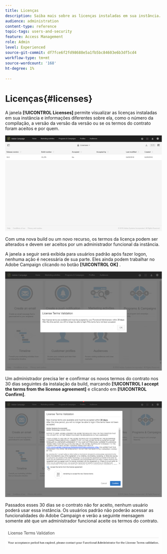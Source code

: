 ```yaml
---
title: Licenças
description: Saiba mais sobre as licenças instaladas em sua instância.
audience: administration
content-type: reference
topic-tags: users-and-security
feature: Access Management
role: Admin
level: Experienced
source-git-commit: df7fce6f2fd98688e5a1fb5bc84603e6b3df5cd4
workflow-type: tm+mt
source-wordcount: '168'
ht-degree: 1%

---
```


# Licenças{#licenses}

A janela **[!UICONTROL Licenses]** permite visualizar as licenças instaladas em sua instância e informações diferentes sobre ela, como o número da compilação, a versão da versão da versão ou se os termos do contrato foram aceitos e por quem.

![](assets/license_1.png)

Com uma nova build ou um novo recurso, os termos da licença podem ser alterados e devem ser aceitos por um administrador funcional da instância.

A janela a seguir será exibida para usuários padrão após fazer logon, nenhuma ação é necessária de sua parte. Eles ainda podem trabalhar no Adobe Campaign clicando no botão **[!UICONTROL OK]** .

![](assets/license_2.png)

Um administrador precisa ler e confirmar os novos termos do contrato nos 30 dias seguintes da instalação da build, marcando **[!UICONTROL I accept the terms from the license agreement]** e clicando em **[!UICONTROL Confirm]**.

![](assets/license_3.png)

Passados esses 30 dias se o contrato não for aceito, nenhum usuário poderá usar essa instância. Os usuários padrão não poderão acessar as funcionalidades do Adobe Campaign e verão a seguinte mensagem somente até que um administrador funcional aceite os termos do contrato.

![](assets/license_4.png)
